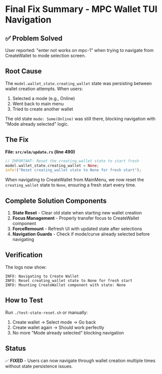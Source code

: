 # Final Fix Summary - MPC Wallet TUI Navigation

## ✅ Problem Solved

User reported: "enter not works on mpc-1" when trying to navigate from CreateWallet to mode selection screen.

## Root Cause

The `model.wallet_state.creating_wallet` state was persisting between wallet creation attempts. When users:
1. Selected a mode (e.g., Online) 
2. Went back to main menu
3. Tried to create another wallet

The old state `mode: Some(Online)` was still there, blocking navigation with "Mode already selected" logic.

## The Fix

**File: `src/elm/update.rs` (line 490)**

```rust
// IMPORTANT: Reset the creating_wallet state to start fresh
model.wallet_state.creating_wallet = None;
info!("Reset creating_wallet state to None for fresh start");
```

When navigating to CreateWallet from MainMenu, we now reset the `creating_wallet` state to `None`, ensuring a fresh start every time.

## Complete Solution Components

1. **State Reset** - Clear old state when starting new wallet creation
2. **Focus Management** - Properly transfer focus to CreateWallet component
3. **ForceRemount** - Refresh UI with updated state after selections
4. **Navigation Guards** - Check if mode/curve already selected before navigating

## Verification

The logs now show:
```
INFO: Navigating to Create Wallet
INFO: Reset creating_wallet state to None for fresh start
INFO: Mounting CreateWallet component with state: None
```

## How to Test

Run `./test-state-reset.sh` or manually:
1. Create wallet → Select mode → Go back
2. Create wallet again → Should work perfectly
3. No more "Mode already selected" blocking navigation

## Status

✅ **FIXED** - Users can now navigate through wallet creation multiple times without state persistence issues.